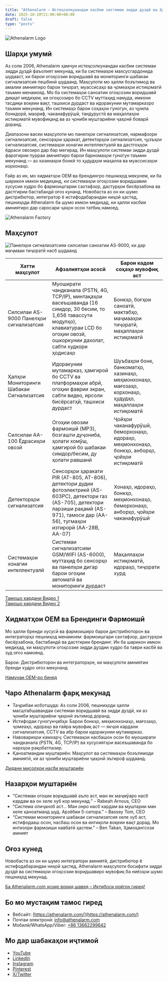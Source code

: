 ```yaml
---
title: "Athenalarm – Истеҳсолкунандаи касбии системаи зидди дуздӣ ва Ҳалҳои Мониторинги Шабакаи Сигнализатсия"
date: 2025-10-20T21:00:00+08:00
draft: false
type: "posts"
---
```


![Athenalarm Logo](https://athenalarm.com/wp-content/uploads/2025/05/athenalarm_home.png)

## Шарҳи умумӣ

Аз соли 2006, Athenalarm ҳамчун истеҳсолкунандаи касбии системаи зидди дуздӣ фаъолият мекунад, ки ба системаҳое махсусгардонида шудааст, ки барои огоҳсозии воридшавӣ ва мониторинги шабакаи сигнализатсия пешбинӣ шудаанд. Маҳсулоти мо ҳалли боэътимод ва амалии амниятиро барои тиҷорат, муассисаҳо ва ҷомеаҳои истиқоматӣ таъмин менамояд. Мо ба системаҳои саноатии огоҳсозии воридшавӣ диққат медиҳем, ки огоҳсозиро бо CCTV муттаҳид намуда, имкони тасдиқи воқеии вақт, ташхиси дурдаст ва идоракунии мутамарказро таъмин мекунанд. Ин системаҳо барои соҳаҳои гуногун, аз ҷумла бонкдорӣ, маориф, чаканафурӯшӣ, тандурустӣ ва маҳаллаҳои истиқоматӣ мувофиқанд ва аз ҷониби муштариёни ҷаҳонӣ боварӣ доранд.

Диапазони васеи маҳсулоти мо панелҳои сигнализатсия, нармафзори сигнализатсия, сенсорҳои ҳаракат, детекторҳои сигнализатсия, ҷузъҳои сигнализатсия, системаҳои хонагии интеллектуалӣ ва дастгоҳҳои ёдраси овозиро дар бар мегирад. Ин маҳсулоти системаи зидди дуздӣ фарогирии пурраи амниятиро барои барномаҳои гуногун таъмин мекунанд — аз хазинаҳои бонкӣ то ҳудудҳои маҳалла ва муассисаҳои корхонаҳо.

Ғайр аз ин, мо хидматҳои OEM ва брендингро пешниҳод мекунем, ки ба шарикон имкон медиҳанд, ки системаҳои огоҳсозии воридшавии хусусии худро бо фармоишгарии сахтафзор, дастурҳои бисёрзабона ва дастгирии бастабандӣ оғоз кунанд. Новобаста аз он ки шумо дистрибютор, интегратор ё истифодабарандаи ниҳоӣ ҳастед, пешниҳоди Athenalarm ба шумо имкон медиҳад, ки ҳалли касбии амниятиро дар саросари ҷаҳон осон татбиқ намоед.

![Athenalarm Factory](https://athenalarm.com/wp-content/uploads/2022/05/Athenalarm-factory-03-540.jpg)

## Маҳсулот

![Панелҳои сигнализатсияи силсилаи саноатии AS-9000, ки дар маҷмааи тиҷоратӣ насб шудаанд](https://athenalarm.com/wp-content/uploads/2022/05/Athenalarm-burglar-alarms-1024.jpg)

| Хатти маҳсулот | Афзалиятҳои асосӣ | Барои кадом соҳаҳо мувофиқ аст |
|----------------|------------------|--------------------------------|
| Силсилаи AS-9000 Панелҳои сигнализатсия | Муоширати чандканала (PSTN, 4G, TCP/IP), минтақаҳои васеъшаванда (16 симдор, 30 бесим, то 1,656 тавассути модулҳо), клавиатураи LCD бо огоҳии овозӣ, ошкоркунии дахолат, сабти худкори ҳодисаҳо | Бонкҳо, боғҳои саноатӣ, мактабҳо, маҷмааҳои тиҷоратӣ, маҳаллаҳои истиқоматӣ |
| Ҳалҳои Мониторинги Шабакаи Сигнализатсия | Идоракунии мутамарказ, ҳамгироӣ бо CCTV ва платформаҳои абрӣ, огоҳии фаврии экран, сабти видео, ирсоли бисёрсатҳӣ, ташхиси дурдаст | Шуъбаҳои бонк, банкоматҳо, хазинаҳо, меҳмонхонаҳо, мағозаҳо, корхонаҳо, ҳудудҳо, маҳаллаҳои истиқоматӣ |
| Силсилаи AA-100 Ёдрасиҳои овозӣ | Огоҳии овозии фармоишӣ (MP3), бозгашти дуҷониба, ҳолати хомӯш, ҳамгироӣ бо шабакаи симдор/бесим, ду ҳолати равшанӣ | Ҷойҳои чаканафурӯшӣ, беморхонаҳо, идораҳо, меҳмонхонаҳо, бонкҳо, анборҳо, ҷойҳои истиқоматӣ |
| Детекторҳои сигнализатсия | Сенсорҳои ҳаракати PIR (AT-805, AT-806), детектори дудии фотоэлектрикӣ (AS-603PC), детектори газ (AS-705), детектори ларзиши рақамӣ (AS-971), тамоси дар (AA-56), тугмаҳои изтирорӣ (AA-28B, AA-07) | Хонаҳо, идораҳо, бонкҳо, меҳмонхонаҳо, беморхонаҳо, анборҳо, ҷойҳои чаканафурӯшӣ |
| Системаҳои хонагии интеллектуалӣ | Системаи сигнализатсияи GSM/WIFI (AS-6000), муттаҳид бо сенсорҳо ва панелҳои дигар барои огоҳии автоматӣ ва мониторинги дурдаст | Маҳаллаҳои истиқоматӣ, идораҳо, тиҷорати хурд |

[Тамошо кардани Видео 1](https://www.youtube.com/watch?v=fxNFCblKrTA)  
[Тамошо кардани Видео 2](https://www.youtube.com/watch?v=FouMQpGDZNk)

## Хидматҳои OEM ва Брендинги Фармоишӣ

Мо ҳалли бренди хусусӣ ва фармоиширо барои дистрибюторон ва интеграторҳо пешниҳод менамоем: фармоишгари сахтафзор, дастурҳои бисёрзабона, бастабандӣ ва дастгирии брендинг. Ин ба шарикон имкон медиҳад, ки маҳсулоти огоҳсозии зидди дуздии худро ба таври касбӣ ва зуд оғоз намоянд.

Барои: Дистрибюторон ва интеграторҳое, ки маҳсулоти амниятии бренди худро оғоз мекунанд

[Намунаи OEM-ро бинед](https://www.instagram.com/p/CTj0hpEjxJ0/)

## Чаро Athenalarm фарқ мекунад

- Таҷрибаи исботшуда: Аз соли 2006, пешниҳоди ҳалли масштабшавандаи системаи воридшавӣ ва зидди дуздӣ, ки аз ҷониби муштариёни ҷаҳонӣ эътимод доранд.  
- Истифодаи гуногунҷабҳа: Барои бонкҳо, меҳмонхонаҳо, мағозаҳо, ҷомеаҳо, идораҳо ва ғайра мувофиқ аст — якҷоя кардани сигнализатсия, CCTV ва абр барои идоракунии мутамарказ.  
- Навовариҳои камхарҷ: Системаҳои насбашон осон бо муоширати чандканала (PSTN, 4G, TCP/IP) ва хусусиятҳои васеъшаванда бо нархҳои рақобатпазир.  
- Қаноатмандии муштариён: Маҳсулот ва системаҳои боэътимоди амниятӣ, ки аз ҷониби муштариёни ҷаҳонӣ эътироф шудаанд.

[Дидани мисолҳои насби муштариён](https://www.instagram.com/p/DJ0VWautwqA/?img_index=2)

## Назарҳои муштариён

- “Системаи огоҳии воридшавӣ аъло аст, ман як маҷмӯаро насб кардам ва он хеле хуб кор мекунад.” – Rabeah Arnous, CEO  
- “Система олиҷаноб аст... Ман онро насб кардам ва муштарии ман хеле қаноатманд шуд. Арзёбии 5-ситора.” – Bassey Tom, CEO  
- “Системаи мониторинги шабакаи сигнализатсия хеле хуб аст, истифодааш осон, насбаш осон ва интиқоли воқеии вақт дорад. Мо интизори фармоиши навбатӣ ҳастем.” – Ben Takan, Ҳамоҳангсози амният

## Оғоз кунед

Новобаста аз он ки шумо интегратори амниятӣ, дистрибютор ё истифодабарандаи ниҳоӣ ҳастед, Athenalarm маҳсулоти босифати зидди дуздӣ ва системаҳои огоҳсозии воридшавиро мувофиқ ба ниёзҳои шумо пешниҳод мекунад.

[Ба Athenalarm.com ҳозир ворид шавед – Иқтибоси ройгон гиред!](https://athenalarm.com/)

## Бо мо мустақим тамос гиред

- Вебсайт: [https://athenalarm.com/](https://athenalarm.com/)  
- Почтаи электронӣ: [info@athenalarm.com](mailto:info@athenalarm.com)  
- Мобилӣ/WhatsApp/Viber: [+86 13662299642](https://api.whatsapp.com/send?phone=8613662299642)

## Мо дар шабакаҳои иҷтимоӣ

- [YouTube](https://www.youtube.com/channel/UCP0_Wg3aylBn69eBIH2Fazg)  
- [LinkedIn](https://www.linkedin.com/company/athenalarm/)  
- [Instagram](https://www.instagram.com/athenalarm/)  
- [Pinterest](https://www.pinterest.com/athenalarm/)  
- [X/Twitter](https://x.com/Athenalarm)